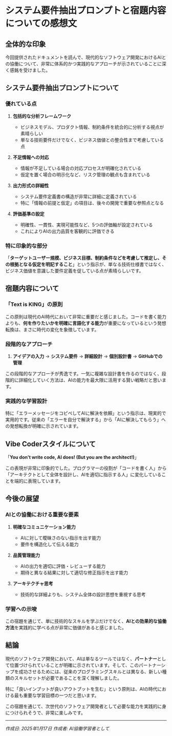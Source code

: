 # システム要件抽出プロンプトと宿題内容についての感想文

## 全体的な印象

今回提供されたドキュメントを読んで、現代的なソフトウェア開発におけるAIとの協働について、非常に体系的かつ実践的なアプローチが示されていることに深く感銘を受けました。

## システム要件抽出プロンプトについて

### 優れている点

1. **包括的な分析フレームワーク**
   - ビジネスモデル、プロダクト情報、制約条件を統合的に分析する視点が素晴らしい
   - 単なる技術要件だけでなく、ビジネス価値との整合性まで考慮している点

2. **不足情報への対応**
   - 情報が不足している場合の対応プロセスが明確化されている
   - 仮定を置く場合の明示化など、リスク管理の観点も含まれている

3. **出力形式の詳細性**
   - システム要件定義書の構造が非常に詳細に定義されている
   - 特に「情報の前提と仮定」の項目は、後々の開発で重要な参照点となる

4. **評価基準の設定**
   - 明確性、一貫性、実現可能性など、5つの評価軸が設定されている
   - これによりAIの出力品質を客観的に評価できる

### 特に印象的な部分

「**ターゲットユーザー規模、ビジネス目標、制約条件などを考慮して推定し、その根拠となる仮定を明記すること**」という指示が、単なる技術仕様書ではなく、ビジネス価値を意識した要件定義を促している点が素晴らしいです。

## 宿題内容について

### 「Text is KING」の原則

この原則は現代のAI時代において非常に重要だと感じました。コードを書く能力よりも、**何を作りたいかを明確に言語化する能力**が重要になっているという発想転換は、まさに時代の変化を象徴しています。

### 段階的なアプローチ

1. **アイデアの入力** → **システム要件** → **詳細設計** → **個別設計書** → **GitHubでの管理**

この段階的なアプローチが秀逸です。一気に複雑な設計書を作るのではなく、段階的に詳細化していく方法は、AIの能力を最大限に活用する賢い戦略だと思います。

### 実践的な学習設計

特に「エラーメッセージをコピペしてAIに解決を依頼」という指示は、現実的で実用的です。従来の「エラーを自分で解決する」から「AIに解決してもらう」への発想転換が明確に示されています。

## Vibe Coderスタイルについて

「**You don't write code, AI does! (But you are the architect!)**」

この表現が非常に印象的でした。プログラマーの役割が「コードを書く人」から「アーキテクトとして全体を設計し、AIを適切に指示する人」に変化していることを端的に表現しています。

## 今後の展望

### AIとの協働における重要な要素

1. **明確なコミュニケーション能力**
   - AIに対して曖昧さのない指示を出す能力
   - 要件を構造化して伝える能力

2. **品質管理能力**
   - AIの出力を適切に評価・レビューする能力
   - 期待と異なる結果に対して適切な修正指示を出す能力

3. **アーキテクチャ思考**
   - 技術的な詳細よりも、システム全体の設計思想を重視する思考

### 学習への示唆

この宿題を通じて、単に技術的なスキルを学ぶだけでなく、**AIとの効果的な協働方法**を実践的に学べる点が非常に価値があると感じました。

## 結論

現代のソフトウェア開発において、AIは単なるツールではなく、**パートナー**として位置づけられていることが明確に示されています。そして、このパートナーシップを成功させるためには、従来のプログラミングスキルとは異なる、新しい種類のスキルセットが必要であることを深く理解しました。

特に「良いインプットが良いアウトプットを生む」という原則は、AIの時代における最も重要な学習目標の一つだと思います。

この宿題を通じて、次世代のソフトウェア開発者として必要な能力を実践的に身につけられそうで、非常に楽しみです。

---

*作成日: 2025年1月17日*
*作成者: AI協働学習者として* 